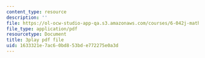 ```yaml
---
content_type: resource
description: ''
file: https://ol-ocw-studio-app-qa.s3.amazonaws.com/courses/6-042j-mathematics-for-computer-science-spring-2015/1633321e7ac60bd853bde772275e0a3d_VWIDwHCGJDQ.pdf
file_type: application/pdf
resourcetype: Document
title: 3play pdf file
uid: 1633321e-7ac6-0bd8-53bd-e772275e0a3d
---
```

